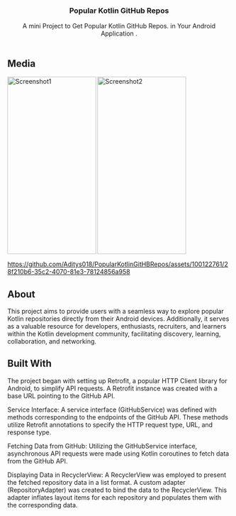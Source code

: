   <h3 align="center">Popular Kotlin GitHub Repos </h3>

  <p align="center">
    A mini Project to Get Popular Kotlin GitHub Repos. in Your Android Application .
    <br/>
    <br/>
  </p>
</p>



## Media
<img src="https://github.com/Aditys018/PopularKotlinGitHBRepos/assets/100122761/84d5b6d6-f414-4c49-a3e7-1a2d98a9dc61" width="200" height="400" align="left" alt="Screenshot1">


<img src="https://github.com/Aditys018/PopularKotlinGitHBRepos/assets/100122761/09609755-b11a-4dbb-b49a-07ae2ecdcb3e" width="200" height="400" align="center" alt="Screenshot2">

https://github.com/Aditys018/PopularKotlinGitHBRepos/assets/100122761/28f210b6-35c2-4070-81e3-78124856a958 

## About
This project aims to provide users with a seamless way to explore popular Kotlin repositories directly from their Android devices. Additionally, it serves as a valuable resource for developers, enthusiasts, recruiters, and learners within the Kotlin development community, facilitating discovery, learning, collaboration, and networking.


## Built With

The project began with setting up Retrofit, a popular HTTP Client library for Android, to simplify API requests. A Retrofit instance was created with a base URL pointing to the GitHub API.

Service Interface: A service interface (GitHubService) was defined with methods corresponding to the endpoints of the GitHub API. These methods utilize Retrofit annotations to specify the HTTP request type, URL, and response type.

Fetching Data from GitHub: Utilizing the GitHubService interface, asynchronous API requests were made using Kotlin coroutines to fetch data from the GitHub API.

Displaying Data in RecyclerView: A RecyclerView was employed to present the fetched repository data in a list format. A custom adapter (RepositoryAdapter) was created to bind the data to the RecyclerView. This adapter inflates layout items for each repository and populates them with the corresponding data.






